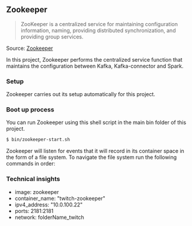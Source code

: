 ## Zookeeper
>ZooKeeper is a centralized service for maintaining configuration information, naming, providing distributed synchronization, and providing group services.

Source: [Zookeeper](https://zookeeper.apache.org/ "Zookeeper")

In this project, Zookeeper performs the centralized service function that maintains the configuration between Kafka, Kafka-connector and Spark.

### Setup

Zookeeper carries out its setup automatically for this project.

### Boot up process

You can run Zookeeper using this shell script in the main bin folder of this project.

```sh
$ bin/zookeeper-start.sh
```

Zookeeper will listen for events that it will record in its container space in the form of a file system. To navigate the file system run the following commands in order:

### Technical insights
- image: zookeeper
- container_name: "twitch-zookeeper"
- ipv4_address: "10.0.100.22"
- ports: 2181:2181
- network: folderName_twitch       